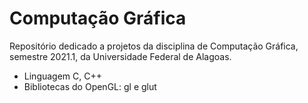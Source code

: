 # Computação Gráfica

Repositório dedicado a projetos da disciplina de Computação Gráfica,
semestre 2021.1, da Universidade Federal de Alagoas.

- Linguagem C, C++
- Bibliotecas do OpenGL: gl e glut 
